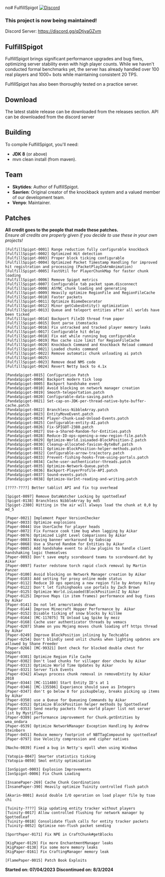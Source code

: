 no# FulfillSpigot [![Discord](https://img.shields.io/discord/1276852858221887508?label=Discord)](https://discord.gg/qDtjyaGZvm)

### This project is now being maintained!

Discord Server: https://discord.gg/qDtjyaGZvm

## FulfillSpigot

FulfillSpigot brings significant performance upgrades and bug fixes, optimizing server stability even with high player counts. While we haven't conducted formal benchmarks yet, the server has already handled over 100 real players and 1000+ bots while maintaining consistent 20 TPS.

FulfillSpigot has also been thoroughly tested on a practice server.

## Download
The latest stable release can be downloaded from the releases section.
API can be downloaded from the discord server

## Building

To compile FulfillSpigot, you'll need:

- **JDK 8** (or above)
- mvn clean install (from maven).

## Team

- **Skytides**: Author of FulfillSpigot.
- **Savrien**: Original creator of the knockback system and a valued member of our development team.
- **Venyo**: Maintainer.

## Patches
**All credit goes to the people that made these patches.**<br>
*Ensure all credits are properly given if you decide to use these in your own projects!*
```
[FulfillSpigot-0001] Range reduction fully configurable knockback
[FulfillSpigot-0002] Optimized Hit detection
[FulfillSpigot-0003] Proper block ticking configurable
[FulfillSpigot-0004] Optimized Packet Timestamp Handling for improved hit registration and processing (PacketPlayInArmAnimation)
[FulfillSpigot-0005] FastUtil for PlayerChunkMap for faster chunk loading
[FulfillSpigot-0006] Remove Spigot metrics
[FulfillSpigot-0007] Configurable tab packet spam.disconnect
[FulfillSpigot-0008] ASYNC chunk loading and generating
[FulfillSpigot-0009] Heavily optimize RegionFile and RegionFileCache
[FulfillSpigot-0010] Faster packets
[FulfillSpigot-0011] Optimize BiomeDecorator
[FulfillSpigot-0012] Minor getCubesEntity() optimization
[FulfillSpigot-0013] Queue and teleport entities after all worlds have been ticked
[FulfillSpigot-0014] Backport FileIO thread from paper
[FulfillSpigot-0015] Dont parse itemstacks
[FulfillSpigot-0016] Fix untracked and tracked player memory leaks
[FulfillSpigot-0017] Configurable hit delay
[FulfillSpigot-0018] Fix eat while running bug configurable
[FulfillSpigot-0019] Max cache size limit for RegionFileCache
[FulfillSpigot-0020] Knockback Command and Knockback Reload command
[FulfillSpigot-0021] Loaded chunks command
[FulfillSpigot-0022] Remove automatic chunk unloading ai patch (FulfillSpigot-0025)
[FulfillSpigot-0023] Remove dead NMS code
[FulfillSpigot-0024] Revert Netty back to 4.1x

[PandaSpigot-0015] Configuration Patch
[PandaSpigot-0004] Backport modern tick loop
[PandaSpigot-0005] Backport handshake event
[PandaSpigot-0010] Avoid blocking on network manager creation
[PandaSpigot-0019] Smooth-teleportation.patch
[PandaSpigot-0020] Configurable-data-saving.patch
[PandaSpigot-0021] Set-cap-on-JDK-per-thread-native-byte-buffer-cache.patch
[PandaSpigot-0022] Branchless-NibbleArray.patch
[PandaSpigot-0023] EntityMoveEvent.patch
[PandaSpigot-0024] Player-Chunk-Load-Unload-Events.patch
[PandaSpigot-0025] Configurable-entity-AI.patch
[PandaSpigot-0026] Fix-SPIGOT-2380.patch
[PandaSpigot-0027] Use-a-Shared-Random-for-Entities.patch
[PandaSpigot-0028] Reduce-IO-ops-opening-a-new-region-file.patch
[PandaSpigot-0029] Optimize-World.isLoaded-BlockPosition-Z.patch
[PandaSpigot-0030] Cleanup-allocated-favicon-ByteBuf.patch
[PandaSpigot-0031] Optimize-BlockPosition-helper-methods.patch
[PandaSpigot-0032] Configurable-arrow-trajectory.patch
[PandaSpigot-0033] Prevent-fishing-hooks-from-using-portals.patch
[PandaSpigot-0034] Cache-user-authenticator-threads.patch
[PandaSpigot-0035] Optimize-Network-Queue.patch
[PandaSpigot-0036] Backport-PlayerProfile-API.patch
[PandaSpigot-0037] Sound-events.patch
[PandaSpigot-0038] Optimize-VarInt-reading-and-writing.patch

[????-????] Better tablist API and fix tcp overhead

[Spigot-0097] Remove DataWatcher Locking by spottedleaf
[Spigot-0138] Branchless NibbleArray by md5
[Spigot-2380] Hitting in the air will always load the chunk at 0,0 by md_5

[Paper-0021] Implement Paper VersionChecker
[Paper-0033] Optimize explosions
[Paper-0044] Use UserCache for player heads
[Paper-0072] Fix Furnace cook time bug when lagging by Aikar
[Paper-0076] Optimized Light Level Comparisons by Aikar
[Paper-0083] Waving banner workaround by Gabscap
[Paper-0068] Use a Shared Random for Entities by Aikar
[Paper-0085] Add handshake event to allow plugins to handle client handshaking logic themselves
[Paper-0093] Don't save empty scoreboard teams to scoreboard.dat by Aikar
[Paper-0097] Faster redstone torch rapid clock removal by Martin Panzer
[Paper-0100] Avoid blocking on Network Manager creation by Aikar
[Paper-0103] Add setting for proxy online mode status
[Paper-0112] Reduce IO ops opening a new region file by Antony Riley
[Paper-0122] Don't let fishinghooks use portals by Zach Brown
[Paper-0125] Optimize World.isLoaded(BlockPosition)Z by Aikar
[Paper-0125] Improve Maps (in item frames) performance and bug fixes by Aikar
[Paper-0141] Do not let armorstands drown
[Paper-0144] Improve Minecraft Hopper Performance by  Aikar
[Paper-0152] Disable ticking of snow blocks by killme
[Paper-0164] [MC-117075] TE Unload Lag Spike by mezz
[Paper-0168] Cache user authenticator threads by vemacs
[Paper-0207] Shame on you Mojang moves chunk loading off https thread by Aikar
[Paper-0249] Improve BlockPosition inlining by Techcable
[Paper-0254] Don't blindly send unlit chunks when lighting updates are allowed by Shane Freeder
[Paper-0266] [MC-99321] Dont check for blocked double chest for hoppers
[Paper-0301] Optimize Region File Cache
[Paper-0302] Don't load chunks for villager door checks by Aikar
[Paper-0313] Optimize World Time Updates by Aikar
[Paper-0321] Server Tick Events
[Paper-0342] Always process chunk removal in removeEntity by Aikar 2018
[Paper-0344] [MC-111480] Start Entity ID's at 1
[Paper-0346] [MC-135506] Experience should save as Integers
[Paper-0347] don't go below 0 for pickupDelay, breaks picking up items by Aikar
[Paper-0350] use a Queue for Queueing Commands by Aikar
[Paper-0352] Optimize BlockPosition helper methods by Spottedleaf
[Paper-0353] Send nearby packets from world player list not server list by Mystiflow
[Paper-0389] performance improvement for Chunk.getEntities by wea_ondara
[Paper-0539] Optimize NetworkManager Exception Handling by Andrew Steinborn
[Paper-0451] Reduce memory footprint of NBTTagCompound by spottedleaf
[Paper-0797] Use Velocity compression and cipher natives

[Nacho-0039] Fixed a bug in Netty's epoll when using Windows

[Yatopia-0047] Smarter statistics ticking
[Yatopia-0050] Smol entity optimisation

[IonSpigot-0003] Explosion Improvements
[IonSpigot-0006] Fix Chunk Loading

[InsanePaper-269] Cache Chunk Coordinations
[InsanePaper-390] Heavily optimize Tuinity controlled flush patch

[Akarin-0001] Avoid double I/O operation on load player file by tsao chi

[Tuinity-????] Skip updating entity tracker without players
[Tuinity-0017] Allow controlled flushing for network manager by Spottedleaf
[Tuinity-0018] Consolidate flush calls for entity tracker packets
[Tuinity-0052] Optimise non-flush packet sending

[SportPaper-0171] Fix NPE in CraftChunk#getBlocks

[KigPaper-0129] Fix more EnchantmentManager leaks
[KigPaper-0138] Fix some more memory leaks
[KigPaper-0161] Fix CraftingManager memory leak

[FlamePaper-0015] Patch Book Exploits
```

**Started on: 07/04/2023**
**Discontinued on: 8/3/2024**
